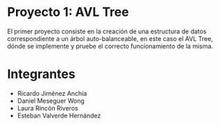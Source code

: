 # Proyecto 1: AVL Tree

El primer proyecto consiste en la creación de una estructura de datos correspondiente a un árbol auto-balanceable, en este caso el AVL Tree, dónde se implemente y pruebe el correcto funcionamiento de la misma.

# Integrantes


* Ricardo Jiménez Anchía
* Daniel Meseguer Wong
* Laura Rincón Riveros
* Esteban Valverde Hernández
